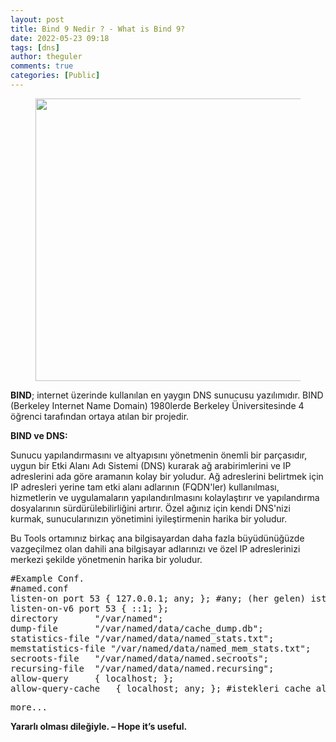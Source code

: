 ```yaml
---
layout: post
title: Bind 9 Nedir ? - What is Bind 9?
date: 2022-05-23 09:18
tags: [dns]
author: theguler
comments: true
categories: [Public]
---
```

<!-- wp:image {"id":3224,"width":"452px","height":"auto","sizeSlug":"large","linkDestination":"none"} -->
<figure class="wp-block-image size-large is-resized"><img src="https://theguler.wordpress.com/wp-content/uploads/2022/05/bind-nedir.png?w=1024" alt="" class="wp-image-3224" style="width:452px;height:auto" /></figure>
<!-- /wp:image -->

<!-- wp:paragraph -->
<p><strong>BIND</strong>;&nbsp;internet üzerinde kullanılan en yaygın DNS sunucusu yazılımıdır. BIND (Berkeley Internet Name Domain) 1980lerde Berkeley Üniversitesinde 4 öğrenci tarafından ortaya atılan bir projedir.</p>
<!-- /wp:paragraph -->

<!-- wp:paragraph -->
<p><strong>BIND ve DNS:</strong></p>
<!-- /wp:paragraph -->

<!-- wp:paragraph -->
<p>Sunucu yapılandırmasını ve altyapısını yönetmenin önemli bir parçasıdır, uygun bir Etki Alanı Adı Sistemi (DNS) kurarak ağ arabirimlerini ve IP adreslerini ada göre aramanın kolay bir yoludur.&nbsp;Ağ adreslerini belirtmek için IP adresleri yerine tam etki alanı adlarının (FQDN'ler) kullanılması, hizmetlerin ve uygulamaların yapılandırılmasını kolaylaştırır ve yapılandırma dosyalarının sürdürülebilirliğini artırır.&nbsp;Özel ağınız için kendi DNS'nizi kurmak, sunucularınızın yönetimini iyileştirmenin harika bir yoludur.</p>
<!-- /wp:paragraph -->

<!-- wp:paragraph -->
<p>Bu Tools ortamınız birkaç ana bilgisayardan daha fazla büyüdünüğüzde vazgeçilmez olan dahili ana bilgisayar adlarınızı ve özel IP adreslerinizi merkezi şekilde yönetmenin harika bir yoludur.</p>
<!-- /wp:paragraph -->

<!-- wp:preformatted -->
<pre class="wp-block-preformatted">#Example Conf.<br>#named.conf<br>listen-on port 53 { 127.0.0.1; any; }; #any; (her gelen) isteğe cevap ver.<br>listen-on-v6 port 53 { ::1; };<br>directory       "/var/named";<br>dump-file       "/var/named/data/cache_dump.db";<br>statistics-file "/var/named/data/named_stats.txt";<br>memstatistics-file "/var/named/data/named_mem_stats.txt";<br>secroots-file   "/var/named/data/named.secroots";<br>recursing-file  "/var/named/data/named.recursing";<br>allow-query     { localhost; };<br>allow-query-cache   { localhost; any; }; #istekleri cache al. (her gelen dahil)</pre>
<!-- /wp:preformatted -->

<!-- wp:preformatted -->
<pre class="wp-block-preformatted">more...</pre>
<!-- /wp:preformatted -->

<!-- wp:paragraph -->
<p><strong>Yararlı olması dileğiyle. – Hope it’s useful.</strong></p>
<!-- /wp:paragraph -->
